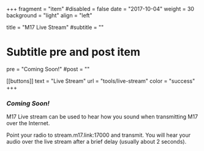 +++
fragment = "item"
#disabled = false
date = "2017-10-04"
weight = 30
background = "light"
align = "left"

title = "M17 Live Stream"
#subtitle = ""

# Subtitle pre and post item
pre = "Coming Soon!"
#post = ""

[[buttons]]
  text = "Live Stream"
  url = "tools/live-stream"
  color = "success"
+++

### _Coming Soon!_


M17 Live stream can be used to hear how you sound when transmitting M17 over the Internet.

Point your radio to stream.m17.link:17000 and transmit. You will hear your audio over the live stream after a brief delay (usually about 2 seconds).